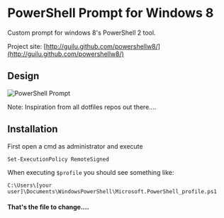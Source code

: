 # PowerShell Prompt for Windows 8

Custom prompt for windows 8's PowerShell 2 tool.

Project site: [http://guilu.github.com/powershellw8/](http://guilu.github.com/powershellw8/)

## Design

![PowerShell Prompt](http://guilu.github.com/powershellw8/images/screenshots/powershellw8.png?v=4)

Note: Inspiration from all dotfiles repos out there....

## Installation

First open a cmd as administrator and execute 

`Set-ExecutionPolicy RemoteSigned`

When executing `$profile` you should see something like:

`C:\Users\[your user]\Documents\WindowsPowerShell\Microsoft.PowerShell_profile.ps1`

#### That's the file to change....
